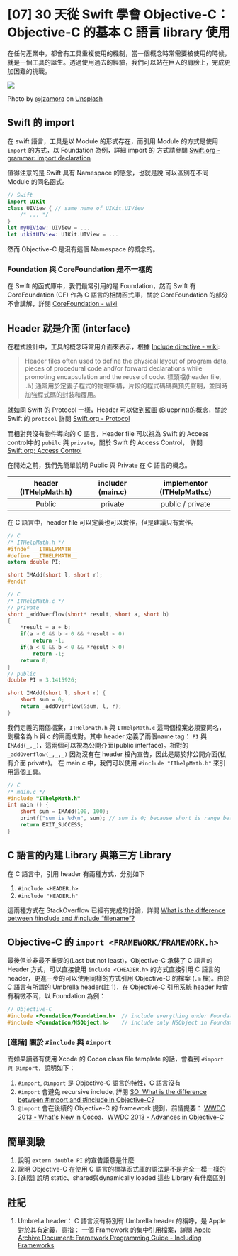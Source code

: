 # [07] 30 天從 Swift 學會 Objective-C：Objective-C 的基本 C 語言 library 使用

在任何產業中，都會有工具重複使用的機制，當一個概念時常需要被使用的時候，就是一個工具的誕生。透過使用過去的經驗，我們可以站在巨人的肩膀上，完成更加困難的挑戰。

![](https://images.unsplash.com/photo-1495741545814-2d7f4d75ea09?ixlib=rb-1.2.1&ixid=eyJhcHBfaWQiOjEyMDd9&auto=format&fit=crop&w=1654&q=80)

Photo by [@jzamora](https://unsplash.com/@jzamora) on [Unsplash](https://unsplash.com/photos/GWOTvo3qq7U)

## Swift  的 import
在 swift 語言，工具是以 Module 的形式存在，而引用 Module 的方式是使用 `import` 的方式，以 Foundation 為例，詳細 import 的 方式請參閱 [Swift.org - grammar: import declaration](https://docs.swift.org/swift-book/ReferenceManual/Declarations.html#grammar_import-declaration)

值得注意的是 Swift 具有 Namespace 的感念，也就是說 可以區別在不同 Module 的同名函式。

```swift
// Swift
import UIKit
class UIView { // same name of UIKit.UIView
	/* ... */
}
let myUIView: UIView = ...
let uikitUIView: UIKit.UIView = ...
```
然而 Objective-C 是沒有這個 Namespace 的概念的。

### Foundation 與 CoreFoundation 是不一樣的
在 Swift 的函式庫中，我們最常引用的是 Foundation，然而 Swift 有 CoreFoundation (CF) 作為 C 語言的相關函式庫，關於 CoreFoundation 的部分不會講解，詳閱 [CoreFoundation - wiki](https://en.wikipedia.org/wiki/Core_Foundation)

## Header 就是介面 (interface)

在程式設計中，工具的概念時常用介面來表示，根據 [Include directive - wiki](https://en.wikipedia.org/wiki/Include_directive):

> Header files often used to define the physical layout of program data, pieces of procedural code and/or forward declarations while promoting encapsulation and the reuse of code.
> 標頭檔(header file, `.h`) 通常用於定義子程式的物理架構，片段的程式碼碼與預先聲明，並同時加強程式碼的封裝和覆用。

就如同 Swift 的 Protocol 一樣，Header 可以做到藍圖 (Blueprint)的概念，關於 Swift 的 `protocol` 詳閱 [Swift.org - Protocol](https://docs.swift.org/swift-book/LanguageGuide/Protocols.html)

而相對與沒有物件導向的 C 語言，Header file 可以視為 Swift 的 Access control中的 `pubilc` 與 `private`，關於 Swift 的 Access Control， 詳閱 [Swift.org: Access Control](https://docs.swift.org/swift-book/LanguageGuide/AccessControl.html)

在開始之前，我們先簡單說明 Public 與 Private 在 C 語言的概念。

| header (ITHelpMath.h)  | includer (main.c) | implementor (ITHelpMath.c) |
| :---------------------:| :---------------: | :------------------------: |
|   Public 		         | private  		 | public / private 		  |

在 C 語言中，header file 可以定義也可以實作，但是建議只有實作。

```C
// C 
/* ITHelpMath.h */
#ifndef __ITHELPMATH__
#define __ITHELPMATH__
extern double PI;

short IMAdd(short l, short r);
#endif
```

```c
// C 
/* ITHelpMath.c */
// private
short _addOverflow(short* result, short a, short b)  
{  
    *result = a + b;  
    if(a > 0 && b > 0 && *result < 0)  
        return -1;  
    if(a < 0 && b < 0 && *result > 0)  
        return -1;  
    return 0;  
}  
// public 
double PI = 3.1415926;

short IMAdd(short l, short r) {
	short sum = 0;
	return _addOverflow(&sum, l, r);
}
```

我們定義的兩個檔案，`ITHelpMath.h` 與 `ITHelpMath.c` 這兩個檔案必須要同名，副檔名為 h 與 c 的兩兩成對。其中 header 定義了兩個name tag： `PI` 與 `IMAdd(_,_)`，這兩個可以視為公開介面(public interface)。相對的 `_addOverflow(_,_,_)` 因為沒有在 header 檔內宣告，因此是屬於非公開介面(私有介面 private)。
在 main.c 中，我們可以使用 `#include "IThelpMath.h"` 來引用這個工具。

```c
// C
/* main.c */
#include "IThelpMath.h"
int main () {
	short sum = IMAdd(100, 100);
	printf("sum is %d\n", sum); // sum is 0; because short is range between -128...127
	return EXIT_SUCCESS;
}
```


## C 語言的內建 Library 與第三方 Library
在 C 語言中，引用 header 有兩種方式，分別如下
1. `#include <HEADER.h>` 
2. `#include "HEADER.h"`

這兩種方式在 StackOverflow 已經有完成的討論，詳閱 [What is the difference between #include <filename> and #include “filename”?](https://stackoverflow.com/questions/21593/what-is-the-difference-between-include-filename-and-include-filename)


## Objective-C 的 `import <FRAMEWORK/FRAMEWORK.h>` 


最後但並非最不重要的(Last but not least)，Objective-C 承襲了 C 語言的 Header 方式，可以直接使用 `include <CHEADER.h>` 的方式直接引用 C 語言的 header，更進一步的可以使用同樣的方式引用 Objective-C 的檔案 (`.m` 檔)。由於 C 語言有所謂的 Umbrella header(註 1)，在 Objective-C 引用系統 header 時會有稍微不同，以 Foundation 為例：

```objectivec
// Objective-C
#include <Foundation/Foundation.h>  // include everything under Foundation
#include <Foundation/NSObject.h>    // include only NSObject in Foundation
```

### [進階] 關於 `#include` 與 `#import`
而如果讀者有使用 Xcode 的 Cocoa class file template 的話，會看到 `#import 與 @import`，說明如下：
1. `#import`, `@import` 是 Objective-C 語言的特性，C 語言沒有
2. `#import` 會避免 recursive include, 詳閱 [SO: What is the difference between #import and #include in Objective-C?
](https://stackoverflow.com/a/439691/10172299)
3. `@import` 會在後續的 Objective-C 的 framework 提到，前情提要： [WWDC 2013 - What's New in Cocoa](https://developer.apple.com/videos/play/wwdc2013/205/)、[WWDC 2013 - Advances in Objective-C](https://developer.apple.com/videos/play/wwdc2013/404/)

## 簡單測驗
1. 說明 `extern double PI` 的宣告語意是什麼
1. 說明 Objective-C 在使用 C 語言的標準函式庫的語法是不是完全一模一樣的
1. [進階] 說明 static、shared與dynamically loaded 這些 Library 有什麼區別

## 註記
1.  Umbrella header： C  語言沒有特別有 Umbrella header 的稱呼，是 Apple 對於其有定義，意指： 一個 Framework 的集中引用檔案，詳閱 [Apple Archive Document: Framework Programming Guide - Including Frameworks](https://developer.apple.com/library/archive/documentation/MacOSX/Conceptual/BPFrameworks/Tasks/IncludingFrameworks.html)